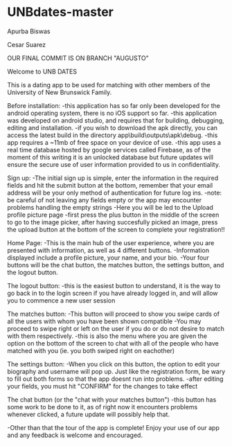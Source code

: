 # UNBdates-master

Apurba Biswas

Cesar Suarez

OUR FINAL COMMIT IS ON BRANCH "AUGUSTO"

Welcome to UNB DATES

  This is a dating app to be used for matching with other members of the University of New Brunswick Family.
  
  Before installation:
    -this application has so far only been developed for the android operating system, there is no iOS support so far.
    -this application was developed on android studio, and requires that for building, debugging, editing and installation.
    -if you wish to download the apk directly, you can access the latest build in the directory app\build\outputs\apk\debug.
    -this app requires a ~11mb of free space on your device of use.
    -this app uses a real time database hosted by google services called Firebase, as of the moment of this writing it is an unlocked database but future updates will ensure the secure use of user information provided to us in confidentiality.
  
  Sign up:
    -The initial sign up is simple, enter the information in the required fields and hit the submit button at the bottom, remember that your email address will be your only method of authentication for future log ins.
      -note: be careful of not leaving any fields empty or the app may encounter problems handling the empty strings
    -Here you will be led to the Upload profile picture page
      -first press the plus button in the middle of the screen to go to the image picker, after having succesfully picked an image, press the upload button at the bottom of the screen to complete your registration!!
      
  Home Page:
    -This is the main hub of the user experience, where you are presented with information, as well as 4 different buttons.
    -Information displayed include a profile picture, your name, and your bio.
    -Your four buttons will be the chat button, the matches button, the settings button, and the logout button.
    
  The logout button:
    -this is the easiest button to understand, it is the way to go back in to the login screen if you have already logged in, and will allow you to commence a new user session
    
  The matches button:
    -This button will proceed to show you swipe cards of all the users with whom you have been shown compatible
    -You may proceed to swipe right or left on the user if you do or do not desire to match with them respectively. 
    -this is also the menu where you are given the option on the bottom of the screen to chat with all of the people who have matched with you (ie. you both swiped right on eachother)
    
  The settings button:
    -When you click on this button, the option to edit your biography and username will pop up. Just like the registration form, be wary to fill out both forms so that the app doesnt run into problems.
     -after editing your fields, you must hit "CONFIRM" for the changes to take effect
     
  The chat button (or the "chat with your matches button")
    -this button has some work to be done to it, as of right now it encounters problems whenever clicked, a future update will possibly help that.
    
  -Other than that the tour of the app is complete! Enjoy your use of our app and any feedback is welcome and encouraged.
  
  
